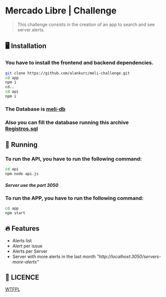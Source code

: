 # Mercado Libre | Challenge
> This challenge consists in the creation of an app to search and see server alerts.

## 🖥 Installation
### You have to install the frontend and backend dependencies.
```bash
git clone https://github.com/alankurc/meli-challenge.git
cd app
npm i
cd..
cd api
npm i
```

### The Database is [meli-db](https://github.com/alankurc/meli-challenge/tree/master/api/db/meli-db.sql)
### Also you can fill the database running this archive [Registros.sql](https://github.com/alankurc/meli-challenge/tree/master/api/db/Registros.sql)


## 🚀 Running
### To run the API, you have to run the following command:
```bash
cd api
npm node api.js
```
#### <i>Server use the port 3050</i>

### To run the APP, you have to run the following command:
```bash
cd app
npm start
```

## 🔥 Features
- Alerts list
- Alert per issue
- Alerts per Server
- Server with more alerts in the last month  <i>"http://localhost:3050/servers-more-alerts"</i>

## 👻 LICENCE
[WTFPL](http://www.wtfpl.net/about/)
